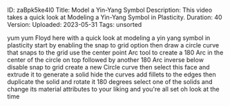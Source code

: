ID: zaBpk5ke4I0
Title: Model a Yin-Yang Symbol
Description: This video takes a quick look at Modeling a Yin-Yang Symbol in Plasticity.
Duration: 40
Version: 
Uploaded: 2023-05-31
Tags: unsorted

yum yum Floyd here with a quick look at
modeling a yin yang symbol in plasticity
start by enabling the snap to grid
option then draw a circle curve that
snaps to the grid use the center point
Arc tool to create a 180 Arc in the
center of the circle on top followed by
another 180 Arc inverse below disable
snap to grid create a new Circle curve
then select this face and extrude it to
generate a solid hide the curves add
fillets to the edges then duplicate the
solid and rotate it 180 degrees select
one of the solids and change its
material attributes to your liking and
you're all set oh look at the time
